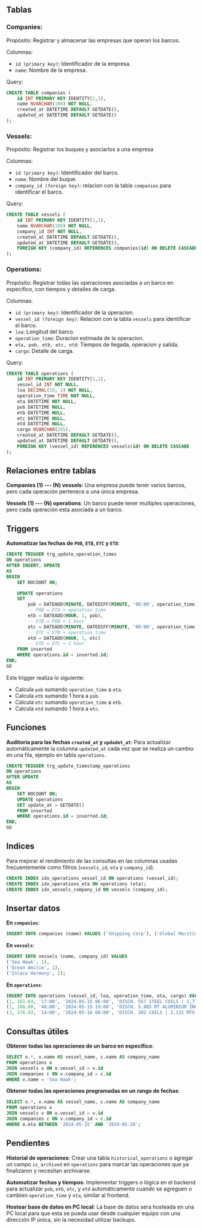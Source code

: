 
## Tablas

### Companies:
Propósito: Registrar y almacenar las empresas que operan los barcos.

Columnas:
- `id (primary key)`: Identificador de la empresa.
- `name`: Nombre de la empresa.

Query:
```sql
CREATE TABLE companies (
    id INT PRIMARY KEY IDENTITY(1,1),
    name NVARCHAR(100) NOT NULL,
    created_at DATETIME DEFAULT GETDATE(),
    updated_at DATETIME DEFAULT GETDATE()
);
```

### Vessels:
Propósito: Registrar los buques y asociarlos a una empresa

Columnas:
- `id (primary key)`: Identificador del barco.
- `name`: Nombre del buque.
-  `company_id (foreign key)`: relacion con la tabla `companies` para identificar el barco.

Query:
```sql
CREATE TABLE vessels (
    id INT PRIMARY KEY IDENTITY(1,1),
    name NVARCHAR(100) NOT NULL,
    company_id INT NOT NULL,
    created_at DATETIME DEFAULT GETDATE(),
    updated_at DATETIME DEFAULT GETDATE(),
    FOREIGN KEY (company_id) REFERENCES companies(id) ON DELETE CASCADE
);
```

### Operations:
Propósito: Registrar todas las operaciones asociadas a un barco en especifico, con tiempos y detalles de carga.

Columnas:
- `id (primary key)`: Identificador de la operacion.
- `vessel_id (foreign key)`:  Relacion con la tabla `vessels` para identificar el barco.
- `loa`: Longitud del barco.
- `operation_time`: Duracion estimada de la operacion.
- `eta, pob, etb, etc, etd`: Tiempos de llegada, operacion y salida.
- `cargo`: Detalle de carga.

Query:
```sql
CREATE TABLE operations (
    id INT PRIMARY KEY IDENTITY(1,1),
    vessel_id INT NOT NULL,
    loa DECIMAL(10, 2) NOT NULL,
    operation_time TIME NOT NULL,
    eta DATETIME NOT NULL,
    pob DATETIME NULL,
    etb DATETIME NULL,
    etc DATETIME NULL,
    etd DATETIME NULL,
    cargo NVARCHAR(255),
    created_at DATETIME DEFAULT GETDATE(),
    updated_at DATETIME DEFAULT GETDATE(),
    FOREIGN KEY (vessel_id) REFERENCES vessels(id) ON DELETE CASCADE
);
```

## Relaciones entre tablas

**Companies (1) --- (N) vessels**: Una empresa puede tener varios barcos, pero cada operación pertenece a una única empresa.

**Vessels (1) --- (N) operations**: Un barco puede tener multiples operaciones, pero cada operación esta asociada a un barco.

## Triggers

**Automatizar las fechas de `POB`, `ETB`, `ETC` y `ETD`**:
```sql
CREATE TRIGGER trg_update_operation_times
ON operations
AFTER INSERT, UPDATE
AS
BEGIN
    SET NOCOUNT ON;

    UPDATE operations
    SET 
        pob = DATEADD(MINUTE, DATEDIFF(MINUTE, '00:00', operation_time), eta),  
        -- POB = ETA + operation_time
        etb = DATEADD(HOUR, 1, pob),                                           
        -- ETB = POB + 1 hour
        etc = DATEADD(MINUTE, DATEDIFF(MINUTE, '00:00', operation_time), etb),  
        -- ETC = ETB + operation_time
        etd = DATEADD(HOUR, 1, etc)                                           
        -- ETD = ETC + 1 hour
    FROM inserted
    WHERE operations.id = inserted.id;
END;
GO
```

Este trigger realiza lo siguiente:
- Calcula `pob` sumando `operation_time` a `eta`.
- Calcula `etb` sumando 1 hora a `pob`.
- Calcula `etc` sumando `operation_time` a `etb`.
- Calcula `etd` sumando 1 hora a `etc`.


## Funciones

**Auditoria para las fechas `created_at` y `updadet_at`**:
Para actualizar automáticamente la columna `updated_at` cada vez que se realiza un cambio en una fila, ejemplo en tabla `operations`.
```sql
CREATE TRIGGER trg_update_timestamp_operations
ON operations
AFTER UPDATE
AS
BEGIN
	SET NOCOUNT ON;
	UPDATE operations
	SET update_at = GETDATE()
	FROM inserted
	WHERE operations.id = inserted.id;
END;
GO
```


## Indices

Para mejorar el rendimiento de las consultas en las columnas usadas frecuentemente como filtros (`vessels_id`, `eta` y `company_id`).
```sql
CREATE INDEX idx_operations_vessel_id ON operations (vessel_id);
CREATE INDEX idx_operations_eta ON operations (eta);
CREATE INDEX idx_vessels_company_id ON vessels (company_id);
```


## Insertar datos

**En `companies`**:
```sql
INSERT INTO companies (name) VALUES ('Shipping Corp'), ('Global Maritime');
```

**En `vessels`**:
```sql
INSERT INTO vessels (name, company_id) VALUES 
('Sea Hawk', 1),
('Ocean Amitie', 1),
('Inlaco Harmony', 2);
```

**En `operations`**:
```sql
INSERT INTO operations (vessel_id, loa, operation_time, eta, cargo) VALUES 
(1, 181.64, '17:00', '2024-05-15 06:00', 'DISCH. 557 STEEL COILS | 2,714.838 MTS'),
(2, 180.00, '48:00', '2024-05-15 19:00', 'DISCH. 5.885 MT ALUMINIUM INGOTS'),
(3, 176.83, '14:00', '2024-05-16 08:00', 'DISCH. 302 COILS | 2,132 MTS');
```


## Consultas útiles

**Obtener todas las operaciones de un barco en especifico**:
```sql
SELECT o.*, v.name AS vessel_name, c.name AS company_name
FROM operations o
JOIN vessels v ON o.vessel_id = v.id
JOIN companies c ON v.company_id = c.id
WHERE v.name = 'Sea Hawk';
```

**Obtener todas las operaciones programadas en un rango de fechas**:
```sql
SELECT o.*, v.name AS vessel_name, c.name AS company_name
FROM operations o
JOIN vessels v ON o.vessel_id = v.id
JOIN companies c ON v.company_id = c.id
WHERE o.eta BETWEEN '2024-05-15' AND '2024-05-20';
```


## Pendientes

**Historial de operaciones**: Crear una tabla `historical_operations` o agregar un campo `is_archived` en `operations` para marcar las operaciones que ya finalizaron y necesitan archivarse.

**Automatizar fechas y tiempos**: Implementar triggers o lógica en el backend para actualizar `pob`, `etb`, `etc`, y `etd` automáticamente cuando se agreguen o cambien `operation_time` y `eta`, similar al frontend.

**Hostear base de datos en PC local**: La base de datos sera hosteada en una PC local para que esta se pueda usar desde cualquier equipo con una dirección IP única, sin la necesidad utilizar backups.